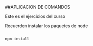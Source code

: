 ##APLICACION DE COMANDOS

Este es el ejercicios del curso

Recuerden instalar los paquetes de node 

````

npm install

````